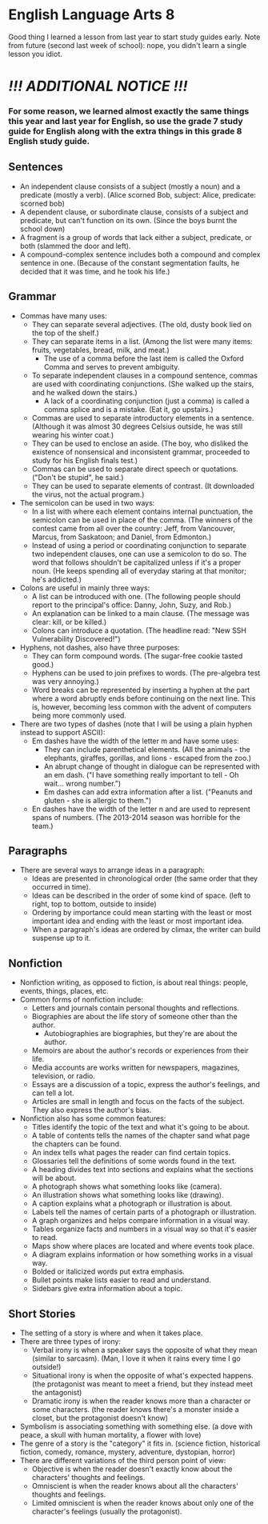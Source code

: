 # English Language Arts 8

Good thing I learned a lesson from last year to start study guides early. Note from future (second last week of school): nope, you didn't learn a single lesson you idiot.

# ***!!! ADDITIONAL NOTICE !!!***

### For some reason, we learned almost exactly the same things this year and last year for English, so use the grade 7 study guide for English along with the extra things in this grade 8 English study guide.

## Sentences

* An independent clause consists of a subject (mostly a noun) and a predicate (mostly a verb). (Alice scorned Bob, subject: Alice, predicate: scorned bob)
* A dependent clause, or subordinate clause, consists of a subject and predicate, but can't function on its own. (Since the boys burnt the school down)
* A fragment is a group of words that lack either a subject, predicate, or both (slammed the door and left).
* A compound-complex sentence includes both a compound and complex sentence in one. (Because of the constant segmentation faults, he decided that it was time, and he took his life.)

## Grammar

* Commas have many uses:
  * They can separate several adjectives. (The old, dusty book lied on the top of the shelf.)
  * They can separate items in a list. (Among the list were many items: fruits, vegetables, bread, milk, and meat.)
    * The use of a comma before the last item is called the Oxford Comma and serves to prevent ambiguity.
  * To separate independent clauses in a compound sentence, commas are used with coordinating conjunctions. (She walked up the stairs, and he walked down the stairs.)
    * A lack of a coordinating conjunction (just a comma) is called a comma splice and is a mistake. (Eat it, go upstairs.)
  * Commas are used to separate introductory elements in a sentence. (Although it was almost 30 degrees Celsius outside, he was still wearing his winter coat.)
  * They can be used to enclose an aside. (The boy, who disliked the existence of nonsensical and inconsistent grammar, proceeded to study for his English finals test.)
  * Commas can be used to separate direct speech or quotations. ("Don't be stupid", he said.)
  * They can be used to separate elements of contrast. (It downloaded the virus, not the actual program.)
* The semicolon can be used in two ways:
  * In a list with where each element contains internal punctuation, the semicolon can be used in place of the comma. (The winners of the contest came from all over the country: Jeff, from Vancouver, Marcus, from Saskatoon; and Daniel, from Edmonton.)
  * Instead of using a period or coordinating conjunction to separate two independent clauses, one can use a semicolon to do so. The word that follows shouldn't be capitalized unless if it's a proper noun. (He keeps spending all of everyday staring at that monitor; he's addicted.)
* Colons are useful in mainly three ways:
  * A list can be introduced with one. (The following people should report to the principal's office: Danny, John, Suzy, and Rob.)
  * An explanation can be linked to a main clause. (The message was clear: kill, or be killed.)
  * Colons can introduce a quotation. (The headline read: "New SSH Vulnerability Discovered!")
* Hyphens, not dashes, also have three purposes:
  * They can form compound words. (The sugar-free cookie tasted good.)
  * Hyphens can be used to join prefixes to words. (The pre-algebra test was very annoying.)
  * Word breaks can be represented by inserting a hyphen at the part where a word abruptly ends before continuing on the next line. This is, however, becoming less common with the advent of computers being more commonly used.
* There are two types of dashes (note that I will be using a plain hyphen instead to support ASCII):
  * Em dashes have the width of the letter m and have some uses:
    * They can include parenthetical elements. (All the animals - the elephants, giraffes, gorillas, and lions - escaped from the zoo.)
    * An abrupt change of thought in dialogue can be represented with an em dash. ("I have something really important to tell - Oh wait... wrong number.")
    * Em dashes can add extra information after a list. ("Peanuts and gluten - she is allergic to them.")
  * En dashes have the width of the letter n and are used to represent spans of numbers. (The 2013-2014 season was horrible for the team.)

## Paragraphs

* There are several ways to arrange ideas in a paragraph:
  * Ideas are presented in chronological order (the same order that they occurred in time).
  * Ideas can be described in the order of some kind of space. (left to right, top to bottom, outside to inside)
  * Ordering by importance could mean starting with the least or most important idea and ending with the least or most important idea.
  * When a paragraph's ideas are ordered by climax, the writer can build suspense up to it.

## Nonfiction

* Nonfiction writing, as opposed to fiction, is about real things: people, events, things, places, etc.
* Common forms of nonfiction include:
  * Letters and journals contain personal thoughts and reflections.
  * Biographies are about the life story of someone other than the author.
    * Autobiographies are biographies, but they're are about the author.
  * Memoirs are about the author's records or experiences from their life.
  * Media accounts are works written for newspapers, magazines, television, or radio.
  * Essays are a discussion of a topic, express the author's feelings, and can tell a lot.
  * Articles are small in length and focus on the facts of the subject. They also express the author's bias.
* Nonfiction also has some common features:
  * Titles identify the topic of the text and what it's going to be about.
  * A table of contents tells the names of the chapter sand what page the chapters can be found.
  * An index tells what pages the reader can find certain topics.
  * Glossaries tell the definitions of some words found in the text.
  * A heading divides text into sections and explains what the sections will be about.
  * A photograph shows what something looks like (camera).
  * An illustration shows what something looks like (drawing).
  * A caption explains what a photograph or illustration is about.
  * Labels tell the names of certain parts of a photograph or illustration.
  * A graph organizes and helps compare information in a visual way.
  * Tables organize facts and numbers in a visual way so that it's easier to read.
  * Maps show where places are located and where events took place.
  * A diagram explains information or how something works in a visual way.
  * Bolded or italicized words put extra emphasis.
  * Bullet points make lists easier to read and understand.
  * Sidebars give extra information about a topic.

## Short Stories

* The setting of a story is where and when it takes place.
* There are three types of irony:
  * Verbal irony is when a speaker says the opposite of what they mean (similar to sarcasm). (Man, I love it when it rains every time I go outside!)
  * Situational irony is when the opposite of what's expected happens. (the protagonist was meant to meet a friend, but they instead meet the antagonist)
  * Dramatic irony is when the reader knows more than a character or some characters. (the reader knows there's a monster inside a closet, but the protagonist doesn't know)
* Symbolism is associating something with something else. (a dove with peace, a skull with human mortality, a flower with love)
* The genre of a story is the "category" it fits in. (science fiction, historical fiction, comedy, romance, mystery, adventure, dystopian, horror)
* There are different variations of the third person point of view:
  * Objective is when the reader doesn't exactly know about the characters' thoughts and feelings.
  * Omniscient is when the reader knows about all the characters' thoughts and feelings.
  * Limited omniscient is when the reader knows about only one of the character's feelings (usually the protagonist).
